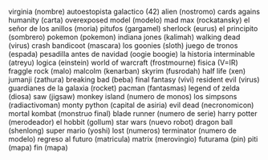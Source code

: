 virginia (nombre)
autoestopista galactico (42)
alien (nostromo)
cards agains humanity (carta)
overexposed model (modelo)
mad max (rockatansky)
el señor de los anillos (moria)
pitufos (gargamel)
sherlock (eurus)
el principito (sombrero)
pokemon (pokemon)
indiana jones (kalimah)
walking dead (virus)
crash bandicoot (mascara)
los goonies (sloth)
juego de tronos (espada)
pesadilla antes de navidad (oogie boogie)
la historia interminable (atreyu)
logica (einstein)
world of warcraft (frostmourne)
fisica (V=IR)
fraggle rock (malo)
malcolm (kenarban)
skyrim (fusrodah)
half life (xen)
jumanji (zathura)
breaking bad (beba)
final fantasy (vivi)
resident evil (virus)
guardianes de la galaxia (rocket)
pacman (fantasmas)
legend of zelda (diosa)
saw (jigsaw)
monkey island (numero de monos)
los simpsons (radiactivoman)
monty python (capital de asiria)
evil dead (necronomicon)
mortal kombat (monstruo final)
blade runner (numero de serie)
harry potter (merodeador)
el hobbit (gollum)
star wars (nuevo robot)
dragon ball (shenlong)
super mario (yoshi)
lost (numeros)
terminator (numero de modelo)
regreso al futuro (matricula)
matrix (merovingio)
futurama (pin)
piti (mapa)
fin (mapa)